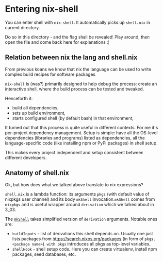 # Entering nix-shell

You can enter shell with `nix-shell`. It automatically picks up `shell.nix` in current directory.

Do so in this directory - and the flag shall be revealed! Play around, then open the file and come back here for explanations :)

## Relation between nix the lang and shell.nix

From previous koans we know that nix the language can be used to write complex build recipes for software packages.

`nix-shell` is (was?) primarily designed to help debug the process: create an interactive shell, where the build process can be tested and tweaked.

Henceforth it:
- build all dependencies,
- sets up build environment,
- starts configured shell (by default bash) in that environment,

It turned out that this process is quite useful in different contexts.
For me it's per-project dependency management.
Setup is simple: have all the OS-level dependencies (libraries and programs) listed as dependencies, all the language-specific code (like installing npm or PyPi packages) in shell setup.

This makes every project independent and setup consistent between different developers.

## Anatomy of shell.nix

Ok, but how does what we talked above translate to nix expressions?

`shell.nix` is a lambda function: its arguments `pkgs` (with default value of nixpkgs user channel) and its body `mkShell` invocation.`mkShell` comes from `nixpkgs` and is useful wrapper around `derivation` which we talked about in 3_03.

The [`mkShell`](https://ryantm.github.io/nixpkgs/builders/special/mkshell/) takes simplified version of `derivation` arguments. Notable ones are:
- `buildInputs` - list of derivations this shell depends on. Usually one just lists packages from https://search.nixos.org/packages (in form of `pkgs.<package name>`). `with pkgs` introduces all pkgs as top-level variables.
- `shellHook` - shell setup code. Here you can create virtualenv, install npm packages, seed databases, etc.
